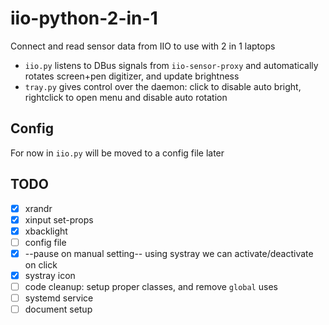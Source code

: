 # iio-python-2-in-1
Connect and read sensor data from IIO to use with 2 in 1 laptops

- `iio.py` listens to DBus signals from `iio-sensor-proxy` and automatically rotates screen+pen digitizer, and update brightness
- `tray.py` gives control over the daemon: click to disable auto bright, rightclick to open menu and disable auto rotation

## Config

For now in `iio.py` will be moved to a config file later

## TODO

- [X] xrandr
- [X] xinput set-props
- [X] xbacklight
- [ ] config file
- [X] --pause on manual setting-- using systray we can activate/deactivate on click
- [X] systray icon
- [ ] code cleanup: setup proper classes, and remove `global` uses
- [ ] systemd service
- [ ] document setup
